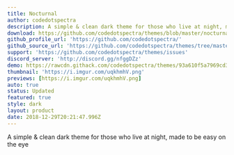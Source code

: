 ```yaml
---
title: Nocturnal
author: codedotspectra
description: A simple & clean dark theme for those who live at night, made to be easy on the eye.
download: https://github.com/codedotspectra/themes/blob/master/nocturnal/nocturnal.theme.css
github_profile_url: 'https://github.com/codedotspectra/'
github_source_url: 'https://github.com/codedotspectra/themes/tree/master/nocturnal'
support: 'https://github.com/codedotspectra/themes/issues'
discord_server: 'http://discord.gg/nfggDZz'
demo: https://rawcdn.githack.com/codedotspectra/themes/93a610f5a7969cd33c286a68816ab428f2e2b1a3/nocturnal/nocturnal.theme.css
thumbnail: 'https://i.imgur.com/uqkhmhV.png'
previews: [https://i.imgur.com/uqkhmhV.png]
auto: true
status: Updated
featured: true
style: dark
layout: product
date: 2018-12-29T20:21:47.996Z
---
```

A simple & clean dark theme for those who live at night, made to be easy on the eye